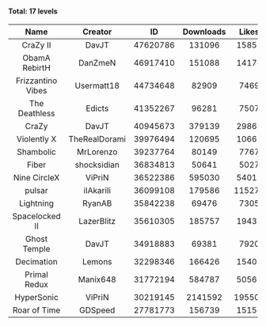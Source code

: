 #### Total: 17 levels

| Name | Creator | ID | Downloads | Likes |
|:---:|:---:|:---:|:---:|:---:|
| CraZy II | DavJT | 47620786 | 131096 | 15857
| ObamA RebirtH | DanZmeN | 46917410 | 151088 | 14176
| Frizzantino Vibes | Usermatt18 | 44734648 | 82909 | 7469
| The Deathless | Edicts | 41352267 | 96281 | 7507
| CraZy | DavJT | 40945673 | 379139 | 29867
| Violently X | TheRealDorami | 39976494 | 120695 | 10667
| Shambolic | MrLorenzo | 39237764 | 80149 | 7767
| Fiber | shocksidian | 36834813 | 50641 | 5027
| Nine CircleX | ViPriN | 36522386 | 595030 | 54017
| pulsar | iIAkariIi | 36099108 | 179586 | 115273
| Lightning | RyanAB | 35842238 | 69476 | 7305
| Spacelocked II | LazerBlitz | 35610305 | 185757 | 19432
| Ghost Temple | DavJT | 34918883 | 69381 | 7920
| Decimation | Lemons | 32298346 | 166426 | 15401
| Primal Redux | Manix648 | 31772194 | 584787 | 50562
| HyperSonic | ViPriN | 30219145 | 2141592 | 195508
| Roar of Time | GDSpeed | 27781773 | 156739 | 15156
